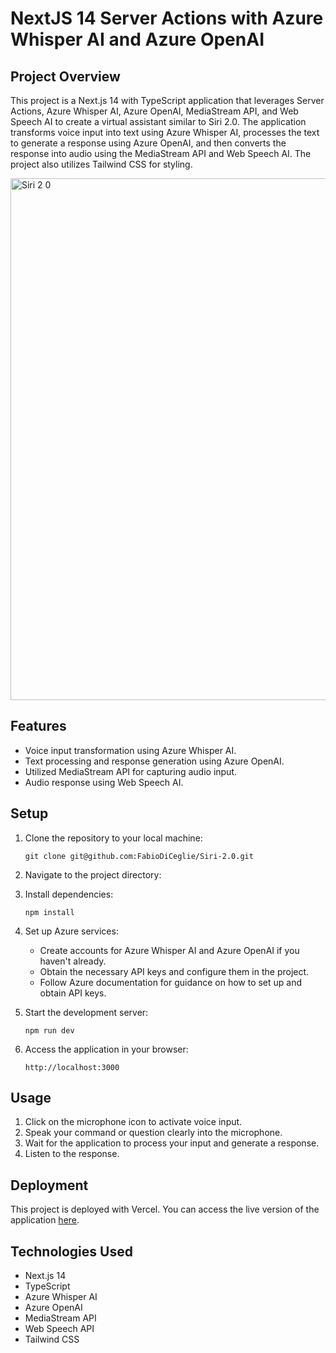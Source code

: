 # NextJS 14 Server Actions with Azure Whisper AI and Azure OpenAI

## Project Overview

This project is a Next.js 14 with TypeScript application that leverages Server Actions, Azure Whisper AI, Azure OpenAI, MediaStream API, and Web Speech AI to create a virtual assistant similar to Siri 2.0. The application transforms voice input into text using Azure Whisper AI, processes the text to generate a response using Azure OpenAI, and then converts the response into audio using the MediaStream API and Web Speech AI. The project also utilizes Tailwind CSS for styling.

<img width="835" alt="Siri 2 0" src="https://github.com/FabioDiCeglie/Siri-2.0/assets/93951206/e9e8b369-e1f8-46ee-98ae-2ede48ec325b">

## Features

- Voice input transformation using Azure Whisper AI.
- Text processing and response generation using Azure OpenAI.
- Utilized MediaStream API for capturing audio input.
- Audio response using Web Speech AI.

## Setup

1. Clone the repository to your local machine:

    ```
    git clone git@github.com:FabioDiCeglie/Siri-2.0.git
    ```

2. Navigate to the project directory:

3. Install dependencies:

    ```
    npm install
    ```

4. Set up Azure services:
    - Create accounts for Azure Whisper AI and Azure OpenAI if you haven't already.
    - Obtain the necessary API keys and configure them in the project.
    - Follow Azure documentation for guidance on how to set up and obtain API keys.

5. Start the development server:

    ```
    npm run dev
    ```

6. Access the application in your browser:

    ```
    http://localhost:3000
    ```

## Usage

1. Click on the microphone icon to activate voice input.
2. Speak your command or question clearly into the microphone.
3. Wait for the application to process your input and generate a response.
4. Listen to the response.

## Deployment

This project is deployed with Vercel. You can access the live version of the application [here](https://siri-ai-six.vercel.app/).

## Technologies Used

- Next.js 14
- TypeScript
- Azure Whisper AI
- Azure OpenAI
- MediaStream API
- Web Speech API
- Tailwind CSS